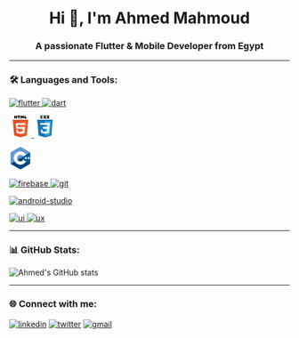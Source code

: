 <h1 align="center">Hi 👋, I'm Ahmed Mahmoud</h1>
<h3 align="center">A passionate Flutter & Mobile Developer from Egypt</h3>

---

### 🛠️ Languages and Tools:
<p align="left"> 
  <!-- Flutter & Dart -->
  <a href="https://flutter.dev" target="_blank"> <img src="https://www.vectorlogo.zone/logos/flutterio/flutterio-icon.svg" alt="flutter" width="40" height="40"/> </a>
  <a href="https://dart.dev" target="_blank"> <img src="https://www.vectorlogo.zone/logos/dartlang/dartlang-icon.svg" alt="dart" width="40" height="40"/> </a>
  
  <!-- HTML & CSS -->
  <a href="https://www.w3.org/html/" target="_blank"> <img src="https://raw.githubusercontent.com/devicons/devicon/master/icons/html5/html5-original-wordmark.svg" alt="html5" width="40" height="40"/> </a>
  <a href="https://www.w3schools.com/css/" target="_blank"> <img src="https://raw.githubusercontent.com/devicons/devicon/master/icons/css3/css3-original-wordmark.svg" alt="css3" width="40" height="40"/> </a>

  <!-- C++ -->
  <a href="https://www.w3schools.com/cpp/" target="_blank"> <img src="https://raw.githubusercontent.com/devicons/devicon/master/icons/cplusplus/cplusplus-original.svg" alt="cplusplus" width="40" height="40"/> </a>

  <!-- Firebase & Git -->
  <a href="https://firebase.google.com/" target="_blank"> <img src="https://www.vectorlogo.zone/logos/firebase/firebase-icon.svg" alt="firebase" width="40" height="40"/> </a>
  <a href="https://git-scm.com/" target="_blank"> <img src="https://www.vectorlogo.zone/logos/git-scm/git-scm-icon.svg" alt="git" width="40" height="40"/> </a>

  <!-- Android Studio -->
  <a href="https://developer.android.com/studio" target="_blank"> <img src="https://upload.wikimedia.org/wikipedia/commons/3/34/Android_Studio_icon.svg" alt="android-studio" width="40" height="40"/> </a>

  <!-- UI/UX -->
  <a href="#" target="_blank"> <img src="https://cdn-icons-png.flaticon.com/512/1829/1829586.png" alt="ui" width="40" height="40"/> </a>
  <a href="#" target="_blank"> <img src="https://cdn-icons-png.flaticon.com/512/1829/1829444.png" alt="ux" width="40" height="40"/> </a>
</p>

---

### 📊 GitHub Stats:
![Ahmed's GitHub stats](https://github-readme-stats.vercel.app/api?username=your-github-username&show_icons=true&theme=radical)

---

### 🌐 Connect with me:
<p align="left">
<a href="https://www.linkedin.com/in/your-linkedin" target="blank"><img align="center" src="https://cdn.jsdelivr.net/npm/simple-icons@3.0.1/icons/linkedin.svg" alt="linkedin" height="30" width="40" /></a>
<a href="https://www.twitter.com/your-twitter" target="blank"><img align="center" src="https://cdn.jsdelivr.net/npm/simple-icons@3.0.1/icons/twitter.svg" alt="twitter" height="30" width="40" /></a>
<a href="mailto:your-email@gmail.com" target="blank"><img align="center" src="https://cdn.jsdelivr.net/npm/simple-icons@3.0.1/icons/gmail.svg" alt="gmail" height="30" width="40" /></a>
</p>
